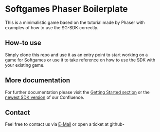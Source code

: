 # Softgames Phaser Boilerplate
This is a minimalistic game based on the tutorial made by Phaser with examples of how
to use the SG-SDK correctly.

## How-to use
Simply clone this repo and use it as an entry point to start working on a game for Softgames
or use it to take reference on how to use the SDK with your existing game.

## More documentation
For further documentation please visit the [Getting Started section](https://confluence.softgames.de/display/GDEV/Getting+Started) or the [newest SDK version](https://confluence.softgames.de/pages/viewpage.action?pageId=6554028) of our Confluence.

## Contact
Feel free to contact us via [E-Mail](sg-pub-dev@sofgames.de) or open a ticket at github-